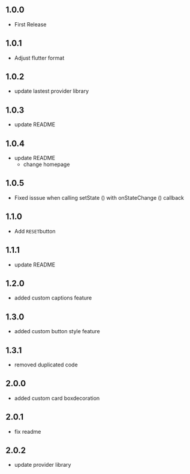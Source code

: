 ## 1.0.0

* First Release

## 1.0.1

* Adjust flutter format

## 1.0.2

* update lastest provider library

## 1.0.3

* update README

## 1.0.4

* update README
  - change homepage

## 1.0.5

* Fixed isssue when calling setState () with onStateChange () callback

## 1.1.0

* Add `RESET`button

## 1.1.1

* update README

## 1.2.0

* added custom captions feature

## 1.3.0

* added custom button style feature

## 1.3.1

* removed duplicated code

## 2.0.0

* added custom card boxdecoration

## 2.0.1

* fix readme

## 2.0.2

* update provider library